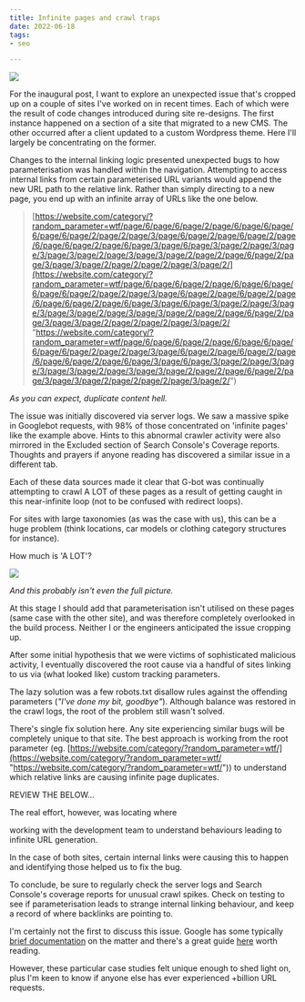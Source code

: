 ```yaml
---
title: Infinite pages and crawl traps
date: 2022-06-18
tags:
- seo

---
```

![](/images/992382641_115bd44a2d_c.jpg)

For the inaugural post, I want to explore an unexpected issue that's cropped up on a couple of sites I've worked on in recent times. Each of which were the result of code changes introduced during site re-designs. The first instance happened on a section of a site that migrated to a new CMS. The other occurred after a client updated to a custom Wordpress theme. Here I'll largely be concentrating on the former.

Changes to the internal linking logic presented unexpected bugs to how parameterisation was handled within the navigation. Attempting to access internal links from certain parameterised URL variants would append the new URL path to the relative link. Rather than simply directing to a new page, you end up with an infinite array of URLs like the one below.

> [https://website.com/category/?random_parameter=wtf/page/6/page/6/page/2/page/6/page/6/page/6/page/6/page/2/page/2/page/3/page/6/page/2/page/6/page/2/page/6/page/6/page/2/page/6/page/3/page/6/page/3/page/2/page/3/page/3/page/3/page/2/page/3/page/3/page/2/page/2/page/6/page/2/page/3/page/3/page/2/page/2/page/2/page/3/page/2/](https://website.com/category/?random_parameter=wtf/page/6/page/6/page/2/page/6/page/6/page/6/page/6/page/2/page/2/page/3/page/6/page/2/page/6/page/2/page/6/page/6/page/2/page/6/page/3/page/6/page/3/page/2/page/3/page/3/page/3/page/2/page/3/page/3/page/2/page/2/page/6/page/2/page/3/page/3/page/2/page/2/page/2/page/3/page/2/ "https://website.com/category/?random_parameter=wtf/page/6/page/6/page/2/page/6/page/6/page/6/page/6/page/2/page/2/page/3/page/6/page/2/page/6/page/2/page/6/page/6/page/2/page/6/page/3/page/6/page/3/page/2/page/3/page/3/page/3/page/2/page/3/page/3/page/2/page/2/page/6/page/2/page/3/page/3/page/2/page/2/page/2/page/3/page/2/")

_As you can expect, duplicate content hell._

The issue was initially discovered via server logs. We saw a massive spike in Googlebot requests, with 98% of those concentrated on 'infinite pages' like the example above. Hints to this abnormal crawler activity were also mirrored in the Excluded section of Search Console's Coverage reports. Thoughts and prayers if anyone reading has discovered a similar issue in a different tab.

Each of these data sources made it clear that G-bot was continually attempting to crawl A LOT of these pages as a result of getting caught in this near-infinite loop (not to be confused with redirect loops).

For sites with large taxonomies (as was the case with us), this can be a huge problem (think locations, car models or clothing category structures for instance).

How much is 'A LOT'?

![](/images/billionurls.jpeg)

_And this probably isn't even the full picture._

At this stage I should add that parameterisation isn't utilised on these pages (same case with the other site), and was therefore completely overlooked in the build process. Neither I or the engineers anticipated the issue cropping up.

After some initial hypothesis that we were victims of sophisticated malicious activity, I eventually discovered the root cause via a handful of sites linking to us via (what looked like) custom tracking parameters.

The lazy solution was a few robots.txt disallow rules against the offending parameters (_"I've done my bit, goodbye"_). Although balance was restored in the crawl logs, the root of the problem still wasn't solved. 

There's single fix solution here. Any site experiencing similar bugs will be completely unique to that site. The best approach is working from the root parameter (eg. [https://website.com/category/?random_parameter=wtf/](https://website.com/category/?random_parameter=wtf/ "https://website.com/category/?random_parameter=wtf/")) to understand which relative links are causing infinite page duplicates.

REVIEW THE BELOW...

The real effort, however, was locating where

working with the development team to understand behaviours leading to infinite URL generation.

In the case of both sites, certain internal links were causing this to happen and identifying those helped us to fix the bug.

To conclude, be sure to regularly check the server logs and Search Console's coverage reports for unusual crawl spikes. Check on testing to see if parameterisation leads to strange internal linking behaviour, and keep a record of where backlinks are pointing to.

I'm certainly not the first to discuss this issue. Google has some typically [brief documentation](https://support.google.com/webmasters/answer/76401?hl=en) on the matter and there's a great guide [here](https://www.contentkingapp.com/academy/crawler-traps/) worth reading.

However, these particular case studies felt unique enough to shed light on, plus I'm keen to know if anyone else has ever experienced +billion URL requests.